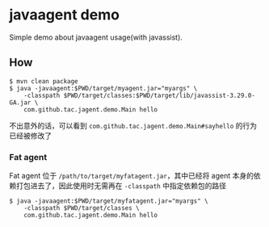 # javaagent demo

Simple demo about javaagent usage(with javassist).

## How

    $ mvn clean package
    $ java -javaagent:$PWD/target/myagent.jar="myargs" \
        -classpath $PWD/target/classes:$PWD/target/lib/javassist-3.29.0-GA.jar \
        com.github.tac.jagent.demo.Main hello

不出意外的话，可以看到 `com.github.tac.jagent.demo.Main#sayhello` 的行为已经被修改了

### Fat agent

Fat agent 位于 `/path/to/target/myfatagent.jar`，其中已经将 agent 本身的依赖打包进去了，因此使用时无需再在 `-classpath` 中指定依赖包的路径

    $ java -javaagent:$PWD/target/myfatagent.jar="myargs" \
        -classpath $PWD/target/classes \
        com.github.tac.jagent.demo.Main hello
